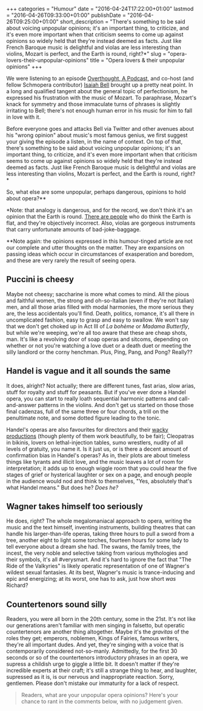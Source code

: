 +++
categories = "Humour"
date = "2016-04-24T17:22:00+01:00"
lastmod = "2016-04-26T09:33:00+01:00"
publishDate = "2016-04-26T09:25:00+01:00"
short_description = "There&#039;s something to be said about voicing unpopular opinions; it&#039;s an important thing, to criticize, and it&#039;s even more important when that criticism seems to come up against opinions so widely held that they&#039;re instead deemed as facts. Just like French Baroque music is delightful and violas are less interesting than violins, Mozart is perfect, and the Earth is round, right?*"
slug = "opera-lovers-their-unpopular-opinions"
title = "Opera lovers &amp; their unpopular opinions"
+++

We were listening to an episode [Overthought, A Podcast](http://www.overthoughtpodcast.com/), and co-host (and fellow Schmopera contributor) [Isaiah Bell](/on-the-ego/) brought up a pretty neat point. In a long and qualified tangent about the general topic of perfectionism, he expressed his frustration with the music of Mozart. To paraphrase, Mozart's knack for symmetry and those immaculate turns of phrases is slightly irritating to Bell; there's not enough human error in his music for him to fall in love with it.

Before everyone goes and attacks Bell via Twitter and other avenues about his "wrong opinion" about music's most famous genius, we first suggest your giving the episode a listen, in the name of context. On top of that, there's something to be said about voicing unpopular opinions; it's an important thing, to criticize, and it's even more important when that criticism seems to come up against opinions so widely held that they're instead deemed as facts. Just like French Baroque music is delightful and violas are less interesting than violins, Mozart is perfect, and the Earth is round, right?\*

So, what else are some unpopular, perhaps dangerous, opinions to hold about opera?\*\*

\*Note: that analogy is dangerous, and for the record, we don't think it's an opinion that the Earth is round. [There are people](http://www.theflatearthsociety.org/cms/) who do think the Earth is flat, and they're objectively incorrect. Also, violas are gorgeous instruments that carry unfortunate amounts of bad-joke-baggage.

\*\*Note again: the opinions expressed in this humour-tinged article are not our complete and utter thoughts on the matter. They are expansions on passing ideas which occur in circumstances of exasperation and boredom, and these are very rarely the result of seeing opera.

## Puccini is cheesy

Maybe not cheesy; saccharine is more what comes to mind. All the pious and faithful women, the strong and oh-so-Italian (even if they're not Italian) men, and all those arias filled with modal harmonies, the more serious they are, the less accidentals you'll find. Death, politics, romance, it's all there in uncomplicated fashion, easy to grasp and easy to swallow. We won't say that we don't get choked up in Act III of *La bohème* or *Madama Butterfly*, but while we're weeping, we're all too aware that these are cheap shots, man. It's like a revolving door of soap operas and sitcoms, depending on whether or not you're watching a love duet or a death duet or meeting the silly landlord or the corny henchman. Plus, Ping, Pang, and Pong? Really??

## Handel is vague and it all sounds the same

It does, alright? Not actually; there are different tunes, fast arias, slow arias, stuff for royalty and stuff for peasants. But if you've ever done a Handel opera, you can start to really loath sequential harmonic patterns and call-and-answer patterns in the violins. And don't get us started on those those final cadenzas, full of the same three or four chords, a trill on the penultimate note, and some dotted figure leading to the tonic. 

Handel's operas are also favourites for directors and their [wacky productions](/5-times-handel-got-weird/) (though plenty of them work beautifully, to be fair); Cleopatras in bikinis, lovers on lethal-injection tables, sumo wrestlers, nudity of all levels of gratuity, you name it. Is it just us, or is there a decent amount of confirmation bias in Handel's operas? As in, their plots are about timeless things like tyrants and illicit love, and the music leaves a lot of room for interpretation; it adds up to enough wiggle room that you could hear the five stages of grief or hysterical laughter or sex on a page, and enough people in the audience would nod and think to themselves, "Yes, absolutely that's what Handel means." But does he? *Does he?*

## Wagner takes himself too seriously

He does, right? The whole megalomaniacal approach to opera, writing the music and the text himself, inventing instruments, building theatres that can handle his larger-than-life operas, taking three hours to pull a sword from a tree, another eight to light some torches, fourteen hours for some lady to tell everyone about a dream she had. The swans, the family trees, the incest, the very noble and selective taking from various mythologies and their symbols, it's all #verysmart. And it's hard to ignore the fact that "The Ride of the Valkyries" is likely operatic representation of one of Wagner's wildest sexual fantasies. At its best, Wagner's music is trance-inducing and epic and energizing; at its worst, one has to ask, just how short *was* Richard?

## Countertenors sound silly

Readers, you were all born in the 20th century, some in the 21st. It's not like our generations aren't familiar with men singing in falsetto, but operatic countertenors are another thing altogether. Maybe it's the *gravitas* of the roles they get; emperors, noblemen, Kings of Fairies, famous writers, they're all important dudes. And yet, they're singing with a voice that is contemporarily considered not-so-manly. Admittedly, for the first 30 seconds or so of the countertenors introductory phrases in an opera, we supress a childish urge to giggle a little bit. It doesn't matter if they're incredible experts at their craft; it's still a strange thing to hear, and laughter, supressed as it is, is our nervous and inappropriate reaction. Sorry, gentlemen. Please don't mistake our immaturity for a lack of respect.

>Readers, what are your unpopular opera opinions? Here's your chance to rant in the comments below, with no judgement given.
